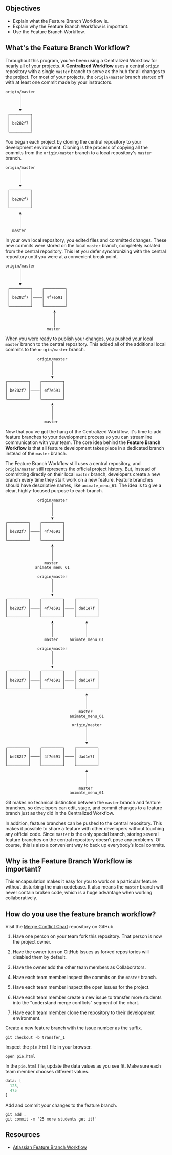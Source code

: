 ## Objectives


- Explain what the Feature Branch Workflow is.
- Explain why the Feature Branch Workflow is important.
- Use the Feature Branch Workflow.

## What's the Feature Branch Workflow?

Throughout this program, you've been using a Centralized Workflow for nearly all of your projects. A **Centralized Workflow** uses a central `origin` repository with a single `master` branch to serve as the hub for all changes to the project. For most of your projects, the `origin/master` branch started off with at least one commit made by your instructors.

```text
origin/master
      │
      │
      │
      ▼
 ┌─────────┐
 │         │
 │ be282f7 │
 │         │
 └─────────┘
```

You began each project by cloning the central repository to your development environment. Cloning is the process of copying all the commits from the `origin/master` branch to a local repository's `master` branch.

```text
origin/master
      │
      │
      │
      ▼
 ┌─────────┐
 │         │
 │ be282f7 │
 │         │
 └─────────┘
      ▲
      │
      │
      │
   master
```

In your own local repository, you edited files and committed changes. These new commits were stored on the local `master` branch, completely isolated from the central repository. This let you defer synchronizing with the central repository until you were at a convenient break point.

```text
origin/master
      │
      │
      │
      ▼
 ┌─────────┐    ┌─────────┐
 │         │    │         │
 │ be282f7 │────│ 4f7e591 │
 │         │    │         │
 └─────────┘    └─────────┘
                     ▲
                     │
                     │
                     │
                  master
```

When you were ready to publish your changes, you pushed your local `master` branch to the central repository. This added all of the additional local commits to the `origin/master` branch.

```text
              origin/master
                    │
                    │
                    │
                    ▼
┌─────────┐    ┌─────────┐
│         │    │         │
│ be282f7 │────│ 4f7e591 │
│         │    │         │
└─────────┘    └─────────┘
                    ▲
                    │
                    │
                    │
                 master
```

Now that you've got the hang of the Centralized Workflow, it's time to add feature branches to your development process so you can streamline communication with your team. The core idea behind the **Feature Branch Workflow** is that all feature development takes place in a dedicated branch instead of the `master` branch.

The Feature Branch Workflow still uses a central repository, and `origin/master` still represents the official project history. But, instead of committing directly on their local `master` branch, developers create a new branch every time they start work on a new feature. Feature branches should have descriptive names, like `animate_menu_61`. The idea is to give a clear, highly-focused purpose to each branch.

```text
              origin/master
                    │
                    │
                    │
                    ▼
┌─────────┐    ┌─────────┐
│         │    │         │
│ be282f7 │────│ 4f7e591 │
│         │    │         │
└─────────┘    └─────────┘
                    ▲
                    │
                    │
                    │
                 master
             animate_menu_61
```

```text
              origin/master
                    │
                    │
                    │
                    ▼
┌─────────┐    ┌─────────┐    ┌─────────┐
│         │    │         │    │         │
│ be282f7 │────│ 4f7e591 │────│ dad1e7f │
│         │    │         │    │         │
└─────────┘    └─────────┘    └─────────┘
                    ▲              ▲
                    │              │
                    │              │
                    │              │
                 master     animate_menu_61
```

```text
              origin/master
                    │
                    │
                    │
                    ▼
┌─────────┐    ┌─────────┐    ┌─────────┐
│         │    │         │    │         │
│ be282f7 │────│ 4f7e591 │────│ dad1e7f │
│         │    │         │    │         │
└─────────┘    └─────────┘    └─────────┘
                                   ▲
                                   │
                                   │
                                   │
                                master
                            animate_menu_61
```

```text
                             origin/master
                                   │
                                   │
                                   │
                                   ▼
┌─────────┐    ┌─────────┐    ┌─────────┐
│         │    │         │    │         │
│ be282f7 │────│ 4f7e591 │────│ dad1e7f │
│         │    │         │    │         │
└─────────┘    └─────────┘    └─────────┘
                                   ▲
                                   │
                                   │
                                   │
                                master
                            animate_menu_61
```
Git makes no technical distinction between the `master` branch and feature branches, so developers can edit, stage, and commit changes to a feature branch just as they did in the Centralized Workflow.

In addition, feature branches can be pushed to the central repository. This makes it possible to share a feature with other developers without touching any official code. Since `master` is the only special branch, storing several feature branches on the central repository doesn’t pose any problems. Of course, this is also a convenient way to back up everybody’s local commits.

## Why is the Feature Branch Workflow is important?

This encapsulation makes it easy for you to work on a particular feature without disturbing the main codebase. It also means the `master` branch will never contain broken code, which is a huge advantage when working collaboratively.

## How do you use the feature branch workflow?

Visit the [Merge Conflict Chart](https://github.com/gSchool/merge_conflict_chart.git) repository on GitHub.

1. Have one person on your team fork this repository. That person is now the project owner.

1. Have the owner turn on GitHub Issues as forked repositories will disabled them by default.

1. Have the owner add the other team members as Collaborators.

1. Have each team member inspect the commits on the `master` branch.

1. Have each team member inspect the open issues for the project.

1. Have each team member create a new issue to transfer more students into the "understand merge conflicts" segment of the chart.

1. Have each team member clone the repository to their development environment.

Create a new feature branch with the issue number as the suffix.

```shell
git checkout -b transfer_1
```

Inspect the `pie.html` file in your browser.

```shell
open pie.html
```

In the `pie.html` file, update the data values as you see fit. Make sure each team member chooses different values.

```javascript
data: [
  125,
  475
]
```

Add and commit your changes to the feature branch.

```shell
git add .
git commit -m '25 more students get it!'
```

## Resources

- [Atlassian Feature Branch Workflow](https://www.atlassian.com/git/tutorials/comparing-workflows/feature-branch-workflow)
